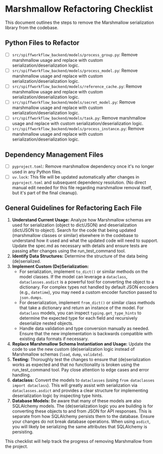 # Marshmallow Refactoring Checklist

This document outlines the steps to remove the Marshmallow serialization library from the codebase.

## Python Files to Refactor

- [ ] `src/spiffworkflow_backend/models/process_group.py`: Remove marshmallow usage and replace with custom serialization/deserialization logic.
- [ ] `src/spiffworkflow_backend/models/process_model.py`: Remove marshmallow usage and replace with custom serialization/deserialization logic.
- [ ] `src/spiffworkflow_backend/models/reference_cache.py`: Remove marshmallow usage and replace with custom serialization/deserialization logic.
- [ ] `src/spiffworkflow_backend/models/secret_model.py`: Remove marshmallow usage and replace with custom serialization/deserialization logic.
- [ ] `src/spiffworkflow_backend/models/task.py`: Remove marshmallow usage and replace with custom serialization/deserialization logic.
- [ ] `src/spiffworkflow_backend/models/process_instance.py`: Remove marshmallow usage and replace with custom serialization/deserialization logic.

## Dependency Management Files

- [ ] `pyproject.toml`: Remove marshmallow dependency once it's no longer used in any Python files.
- [ ] `uv.lock`: This file will be updated automatically after changes in `pyproject.toml` and subsequent dependency resolution. (No direct manual edit needed for this file regarding marshmallow removal itself, but it's part of the final cleanup).

## General Guidelines for Refactoring Each File

1. **Understand Current Usage:** Analyze how Marshmallow schemas are used for serialization (object to dict/JSON) and deserialization (dict/JSON to object). Search for the code that being updated (marshmallow classes or similar) elsewhere in the codebase to understand how it used and what the updated code will need to support. Update the spec.md as necessary with details and ensure tests are passing after changes using the run_test_command tool.
2. **Identify Data Structures:** Determine the structure of the data being (de)serialized.
3. **Implement Custom (De)Serialization:**
   - For serialization, implement `to_dict()` or similar methods on the model classes. If the model can leverage a `dataclass`, `dataclasses.asdict` is a powerful tool for converting the object to a dictionary. For complex types not handled by default JSON encoders (e.g., `datetime`), you may need a custom encoder function passed to `json.dumps`.
   - For deserialization, implement `from_dict()` or similar class methods that take a dictionary and return an instance of the model. For `dataclass` models, you can inspect `typing.get_type_hints` to determine the expected type for each field and recursively deserialize nested objects.
   - Handle data validation and type conversion manually as needed. Ensure that the new implementation is backwards compatible with existing data formats if necessary.
4. **Replace Marshmallow Schema Instantiation and Usage:** Update the code to use the new custom (de)serialization logic instead of Marshmallow schemas (`load`, `dump`, `validate`).
5. **Testing:** Thoroughly test the changes to ensure that (de)serialization works as expected and that no functionality is broken using the run_test_command tool. Pay close attention to edge cases and error handling.
6. **dataclass:** Convert the models to `dataclasses` (using `from dataclasses import dataclass`). This will greatly assist with serialization via `dataclasses.asdict` and provides a clear structure for implementing deserialization logic by inspecting type hints.
7. **Database Models:** Be aware that many of these models are also SQLAlchemy models. The (de)serialization logic you are building is for converting these objects to and from JSON for API responses. This is separate from how SQLAlchemy persists them to the database. Ensure your changes do not break database operations. When using `asdict`, you will likely be serializing the same attributes that SQLAlchemy is persisting.

This checklist will help track the progress of removing Marshmallow from the project.
